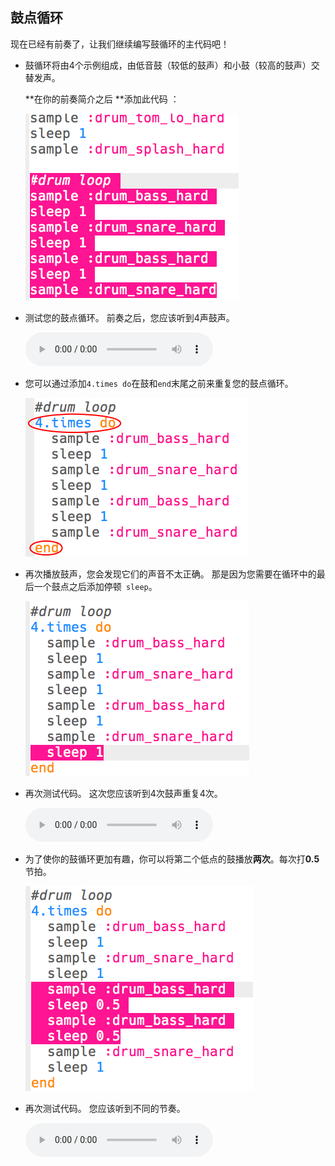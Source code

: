 ## 鼓点循环

现在已经有前奏了，让我们继续编写鼓循环的主代码吧！

+ 鼓循环将由4个示例组成，由低音鼓（较低的鼓声）和小鼓（较高的鼓声）交替发声。
    
    **在你的前奏简介之后 **添加此代码 ：
    
    ![截屏](images/drum-main.png)

+ 测试您的鼓点循环。 前奏之后，您应该听到4声鼓声。
    
    <div id="audio-preview" class="pdf-hidden">
      <audio controls preload> <source src="resources/drums-loop-1.mp3" type="audio/mpeg"> 您的浏览器不支持 <code>audio</code> 元素。 </audio>
    </div>
+ 您可以通过添加` 4.times do `在鼓和`end`末尾之前来重复您的鼓点循环。
    
    ![截屏](images/drum-loop-bug.png)

+ 再次播放鼓声，您会发现它们的声音不太正确。 那是因为您需要在循环中的最后一个鼓点之后添加停顿` sleep`。
    
    ![截屏](images/drum-loop-fix.png)

+ 再次测试代码。 这次您应该听到4次鼓声重复4次。
    
    <div id="audio-preview" class="pdf-hidden">
      <audio controls preload> <source src="resources/drums-loop-2.mp3" type="audio/mpeg"> 您的浏览器不支持 <code>audio</code> 元素。 </audio>
    </div>
+ 为了使你的鼓循环更加有趣，你可以将第二个低点的鼓播放**两次**。每次打**0.5**节拍。
    
    ![截屏](images/drum-loop-double.png)

+ 再次测试代码。 您应该听到不同的节奏。
    
    <div id="audio-preview" class="pdf-hidden">
      <audio controls preload> <source src="resources/drums-loop-3.mp3" type="audio/mpeg"> 您的浏览器不支持 <code>audio</code> 元素。 </audio>
    </div>